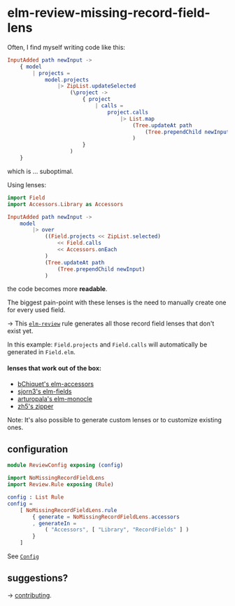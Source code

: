 # elm-review-missing-record-field-lens

Often, I find myself writing code like this:
```elm
InputAdded path newInput ->
    { model
        | projects =
            model.projects
                |> ZipList.updateSelected
                    (\project ->
                        { project
                            | calls =
                                project.calls
                                    |> List.map
                                        (Tree.updateAt path
                                            (Tree.prependChild newInput)
                                        )
                        }
                    )
    }
```
which is ... suboptimal.

Using lenses:
```elm
import Field
import Accessors.Library as Accessors

InputAdded path newInput ->
    model
        |> over
            ((Field.projects << ZipList.selected)
                << Field.calls
                << Accessors.onEach
            )
            (Tree.updateAt path
                (Tree.prependChild newInput)
            )
```
the code becomes more **readable**.

The biggest pain-point with these lenses is the need to manually create one for every used field.

→ This [`elm-review`](https://package.elm-lang.org/packages/jfmengels/elm-review/latest/) rule generates all those record field lenses that don't exist yet.

In this example: `Field.projects` and `Field.calls` will automatically be generated in `Field.elm`.

#### lenses that work out of the box:

- [bChiquet's elm-accessors](https://package.elm-lang.org/packages/bChiquet/elm-accessors/latest)
- [sjorn3's elm-fields](https://package.elm-lang.org/packages/sjorn3/elm-fields/latest/)
- [arturopala's elm-monocle](https://package.elm-lang.org/packages/arturopala/elm-monocle/latest)
- [zh5's zipper](https://package.elm-lang.org/packages/z5h/zipper/latest/)

Note: It's also possible to generate custom lenses or to customize existing ones.

## configuration

```elm
module ReviewConfig exposing (config)

import NoMissingRecordFieldLens
import Review.Rule exposing (Rule)

config : List Rule
config =
    [ NoMissingRecordFieldLens.rule
        { generate = NoMissingRecordFieldLens.accessors
        , generateIn =
            ( "Accessors", [ "Library", "RecordFields" ] )
        }
    ]
```
See [`Config`](NoMissingRecordFieldLens#Config)

## suggestions?
→ [contributing](https://github.com/lue-bird/elm-review-missing-record-field-lens/blob/master/contributing.md).
